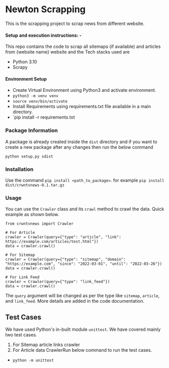 # Newton Scrapping

This is the scrapping project to scrap news from different website.

#### Setup and execution instructions: -

This repo contains the code to scrap all sitemaps (if available) and articles from {website name} website and the Tech stacks used are

- Python 3.10
- Scrapy

#### Environment Setup

- Create Virtual Environment using Python3 and activate environment.
- `python3 -m venv venv`
- `source venv/bin/activate`
- Install Requirements using requirements.txt file available in a main directory.
- `pip install -r requirements.txt

### Package Information

A package is already created inside the `dist` directory and if you want to create a new package after any changes then run the below command

```
python setup.py sdist
```

### Installation

Use the command `pip install <path_to_package>`. for example `pip install dist/crwntvnews-0.1.tar.gz`

### Usage

You can use the `Crawler` class and its `crawl` method to crawl the data.
Quick example as shown below.

```
from crwntvnews import Crawler

# For Article
crawler = Crawler(query={"type": "article", "link": https://example.com/articles/test.html"})
data = crawler.crawl()

# For Sitemap
crawler = Crawler(query={"type": "sitemap", "domain": "https://example.com", "since": "2022-03-01", "until": "2022-03-26"})
data = crawler.crawl()

# For Link Feed
crawler = Crawler(query={"type": "link_feed"})
data = crawler.crawl()
```

The `query` argument will be changed as per the type like `sitemap`, `article`, and `link_feed`. More details are added in the code documentation.

## Test Cases

We have used Python's in-built module `unittest`.
We have covered mainly two test cases.

1. For Sitemap article links crawler
2. For Article data CrawlerRun below command to run the test cases.

- `python -m unittest`
